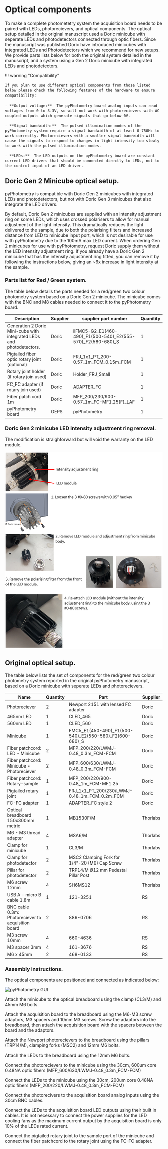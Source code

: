 # Optical components

To make a complete photometetry system the acquisition board needs to be paired with LEDs, photorecievers, and optical components.  The optical setup detailed in the original manuscript used a Doric minicube with seperate LEDs and photodetectors connected through optic fibers.  Since the  manuscript was published Doric have introduced minicubes with integrated LEDs and Photodetectors which we recommend for new setups.  We provide parts lists below for both the original system detailed in the manuscript, and a system using a Gen 2 Doric minicube with integrated LEDs and photodetectors.

!!! warning "Compatibility"

    If you plan to use different optical components from those listed below please check the following features of the hardware to ensure compatibility:
    
    - **Output voltage:**  The pyPhotometry board analog inputs can read voltages from 0 to 3.3V, so will not work with photorecievers with AC coupled outputs which generate signals that go below 0V.
    
    - **Signal bandwidth:**  The pulsed illumination modes of the pyPhotometry system require a signal bandwidth of at least 0-750Hz to work correctly. Photorecievers with a smaller signal bandwidth will cause the signals to respond to changes in light intensity too slowly to work with the pulsed illumination modes.
    
    - **LEDs:**  The LED outputs on the pyPhotometry board are constant current LED drivers that should be connected directly to LEDs, not to the control input of an LED driver.

## Doric Gen 2 Minicube optical setup.

pyPhotometry is compatible with Doric Gen 2 minicubes with integrated LEDs and photodetectors, but not with Doric Gen 3 minicubes that also integrate the LED drivers.

By default, Doric Gen 2 minicubes are supplied with an intensity adjustment ring on some LEDs, which uses crossed polarisers to allow for manual adjustment of the light intensity.  This dramatically reduces the light delivered to the sample, due to both the polarising filters and increased distance from LED to minicube input port, which is not desirable for use with pyPhotometry due to the 100mA max LED current.  When ordering Gen 2 minicubes for use with pyPhotometry, request Doric supply them without the LED intensity adjustment ring.  If you already have a Doric Gen 2 minicube that has the intensity adjustment ring fitted, you can remove it by following the instructions below, giving an ~6x increase in light intensity at the sample.

### Parts list for Red / Green system.

The table below details the parts needed for a red/green two colour photometry system based on a Doric Gen 2 minicube.  The minicube comes with the BNC and M8 cables needed to connect it to the pyPhotometry board.

| Description                                                  | Supplier | supplier part number                                        | Quanitity |
| ------------------------------------------------------------ | -------- | ----------------------------------------------------------- | --------- |
| Generation 2 Doric Mini-cube with integrated LEDs and photodetectors. | Doric    | ilFMC5-G2_E1(460-490)_F1(500-540)_E2(555-570)_F2(580-680)_S | 1         |
| Pigtailed fiber optic rotary joint (optional)                | Doric    | FRJ_1x1_PT_200-0.57_1m_FCM_0.15m_FCM                        | 1         |
| Rotary joint holder (if rotary join used)                    | Doric    | Holder_FRJ_Small                                            | 1         |
| FC_FC adapter (if rotary join used)                          | Doric    | ADAPTER_FC                                                  | 1         |
| Fiber patch cord 1m                                          | Doric    | MFP_200/230/900-0.57_1m_FC-MF1.25(F)_LAF                    | 1         |
| pyPhotometry board                                           | OEPS     | pyPhotometry                                                | 1         |


### Doric Gen 2 minicube LED intensity adjustment ring removal.

The modification is straighforward but will void the warranty on the LED module.

![ring_removal](../media/ring_removal_instructions.png) 

## Original optical setup.

The table below lists the set of components for the red/green two colour photometry system reported in the original pyPhotometry manuscript, based on a Doric minicube with seperate LEDs and photorecievers.

| Name                                                 | Quantity | Part                                                   | Supplier |
| ---------------------------------------------------- | -------- | ------------------------------------------------------ | -------- |
| Photoreciever                                        | 2        | Newport 2151 with lensed FC adapter                    | Doric    |
| 465nm   LED                                          | 1        | CLED_465                                               | Doric    |
| 560nm   LED                                          | 1        | CLED_560                                               | Doric    |
| Minicube                                             | 1        | FMC5_E1(450-490)_F1(500-540)_E2(550-580)_F2(600-680)_S | Doric    |
| Fiber patchcord:  LED - Minicube                     | 2        | MFP_200/220/LWMJ-0.48_0.3m_FCM-FCM                     | Doric    |
| Fiber patchcord:  Minicube - Photoreciever           | 2        | MFP_600/630/LWMJ-0.48_0.3m_FCM-FCM                     | Doric    |
| Fiber   patchcord: Rotary-sample                     | 1        | MFP_200/220/900-0.48_1m_FCM-MF1.25                     | Doric    |
| Pigtailed   rotary joint                             | 1        | FRJ_1x1_PT_200/230/LWMJ-0.48_1m_FCM_0.2m_FCM           | Doric    |
| FC-FC adapter                                        | 1        | ADAPTER_FC style 2                                     | Doric    |
| Optical breadboard 150x300mm metric                  | 1        | MB1530F/M                                              | Thorlabs |
| M6 - M3   thread adapter                             | 4        | MSA6/M                                                 | Thorlabs |
| Clamp   for minicube                                 | 1        | CL3/M                                                  | Thorlabs |
| Clamp for photodetector                              | 2        | MSC2 Clamping Fork for 1/4"-20 (M6) Cap Screw          | Thorlabs |
| Pillar   for photodetector                           | 2        | TRP14/M Ø12 mm Pedestal Pillar   Post                  | Thorlabs |
| M6 screw   12mm                                      | 4        | SH6MS12                                                | Thorlabs |
| USB A -   micro B cable 1.8m                         | 1        | 121-3251                                               | RS       |
| BNC   cable 0.3m: Photoreciever to acquisition board | 2        | 886-0706                                               | RS       |
| M3 screw   10mm                                      | 4        | 660-4636                                               | RS       |
| M3   spacer 3mm                                      | 4        | 161-3676                                               | RS       |
| M6 x   45mm                                          | 2        | 468-0133                                               | RS       |


### Assembly instructions.

The optical components are positioned and connected as indicated below:

![pyPhotometry GUI](../media/optical_parts_diagram.jpg)

Attach the minicube to the optical breadboard using the clamp (CL3/M) and 45mm M6 bolts.
    
Attach the acquisition board to the breadboard using the M6-M3 screw adaptors, M3 spacers and 10mm M3 screws.  Screw the adaptors into the breadboard, then attach the acquisition board with the spacers between the board and the adaptors.

Attach the Newport photorecievers to the breadboard using the pillars (TRP14/M), clamping forks (MSC2) and 12mm M6 bolts.

Attach the LEDs to the breadboard using the 12mm M6 bolts.

Connect the photorecievers to the minicube using the 30cm, 600um core 0.48NA optic fibers  (MFP_600/630/LWMJ-0.48_0.3m_FCM-FCM)

Connect the LEDs to the minicube using the 30cm, 200um core 0.48NA optic fibers (MFP_200/220/LWMJ-0.48_0.3m_FCM-FCM)

Connect the photorecivers to the acquisition board analog inputs using the 30cm BNC cables.

Connect the LEDs to the acquisition board LED outputs using their built in cables.  It is not necessary to connect the power supplies for the LED cooling fans as the maximum current output by the acquisition board is only 10% of the LEDs rated current.

Connect the pigtailed rotary joint to the sample port of the minicube and connect the fiber patchcord to the rotary joint using the FC-FC adapter.